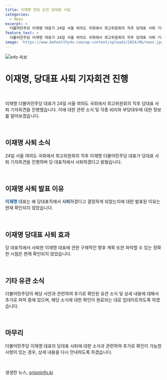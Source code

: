 ```yaml
---
title: 이재명 연임 도전 당대표 사임
categories:
  - News
excerpt: >
  더불어민주당 이재명 대표가 24일 서울 여의도 국회에서 최고위원회의 직후 당대표 사퇴 기자회견을 진행했다. 이는 예상외의 결정으로 파장을 일으키며 정치권과 국민들의 이목을 사로잡았다. 사퇴 이유와 앞으로의 행보에 대한 궁금증과 함께, 노컷뉴스는 제보를 통해 다양한 이야기를 듣고 세상을 바꾸는데 기여하고 있다.
feature_text: >
  더불어민주당 이재명 대표가 24일 서울 여의도 국회에서 최고위원회의 직후 당대표 사퇴 기자회견을 진행했다. 이는 예상외의 결정으로 파장을 일으키며 정치권과 국민들의 이목을 사로잡았다. 사퇴 이유와 앞으로의 행보에 대한 궁금증과 함께, 노컷뉴스는 제보를 통해 다양한 이야기를 듣고 세상을 바꾸는데 기여하고 있다.
image: 'https://www.behealthy4u.com/wp-content/uploads/2024/06/news.jpg'
---
```


<p><img src="https://www.behealthy4u.com/wp-content/uploads/2024/06/news.jpg" alt="info 속보" /></p>

<h1 data-ke-size="size26">이재명, 당대표 사퇴 기자회견 진행</h1>

<p data-ke-size="size16">&nbsp;</p>

<p>이재명 더불어민주당 대표가 24일 서울 여의도 국회에서 최고위원회의 직후 당대표 사퇴 기자회견을 진행했습니다. 이에 대한 관련 소식 및 각종 비리와 부당대우에 대한 정보를 알아보겠습니다.</p>

<p data-ke-size="size16">&nbsp;</p>

<h2 data-ke-size="size26">이재명 사퇴 소식</h2>

<p data-ke-size="size16">24일 서울 여의도 국회에서 최고위원회의 직후 이재명 더불어민주당 대표가 당대표 사퇴 기자회견을 진행하며 당 대표직에서 사퇴하겠다고 밝혔습니다.</p>

<p data-ke-size="size16">&nbsp;</p>

<h2 data-ke-size="size26">이재명 사퇴 발표 이유</h2>

<p data-ke-size="size16"><b><span style="color: #1a5490;">이재명</span></b> 대표는 왜 당대표직에서 <b><span style="color: #1a5490;">사퇴</span></b>하겠다고 결정하게 되었는지에 대한 발표된 이유는 현재 확인되지 않았습니다.</p>

<p data-ke-size="size16">&nbsp;</p>

<h2 data-ke-size="size26">이재명 당대표 사퇴 효과</h2>

<p data-ke-size="size16">당 대표직에서 사퇴한 이재명 대표에 관한 구체적인 향후 계획 또한 파악할 수 있는 정확한 시점은 현재 확인되지 않았습니다.</p>

<p data-ke-size="size16">&nbsp;</p>

<h2 data-ke-size="size26">기타 유관 소식</h2>

<p data-ke-size="size16">더불어민주당의 해당 사안과 관련하여 추가로 확인된 유관 소식 및 상세 내용에 대해서 추가로 파악 중에 있으며, 해당 소식에 대한 확인이 완료되는 대로 업데이트하도록 하겠습니다.</p>

<p data-ke-size="size16">&nbsp;</p>

<h2 data-ke-size="size26">마무리</h2>

<p data-ke-size="size16">더불어민주당 이재명 대표의 당대표 사퇴에 대한 소식과 관련하여 추가로 확인이 가능한 사항이 있는 경우, 상세 내용을 다시 안내하도록 하겠습니다.</p>

<p data-ke-size="size16">&nbsp;</p>
생생한 뉴스, <a href="https://onioninfo.kr" rel="dofollow">onioninfo.kr</a>


